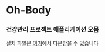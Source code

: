 # Oh-Body
<h3>건강관리 프로젝트 애플리케이션 오몸</h3>
<p>설치 파일은 <a href='https://drive.google.com/open?id=15FPfM02zvJG84pwBYNDfNri7KmkC6EVm'>여기</a>에서 다운받을 수 있습니다</p>
